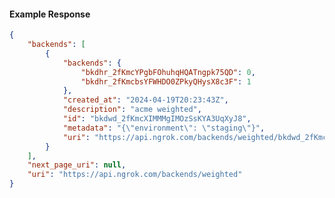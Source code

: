 <!-- Code generated for API Clients. DO NOT EDIT. -->

#### Example Response

```json
{
	"backends": [
		{
			"backends": {
				"bkdhr_2fKmcYPgbFOhuhqHQATngpk75QD": 0,
				"bkdhr_2fKmcbsYFWHDO0ZPkyQHysX8c3F": 1
			},
			"created_at": "2024-04-19T20:23:43Z",
			"description": "acme weighted",
			"id": "bkdwd_2fKmcXIMMMgIMOzSsKYA3UqXyJ8",
			"metadata": "{\"environment\": \"staging\"}",
			"uri": "https://api.ngrok.com/backends/weighted/bkdwd_2fKmcXIMMMgIMOzSsKYA3UqXyJ8"
		}
	],
	"next_page_uri": null,
	"uri": "https://api.ngrok.com/backends/weighted"
}
```
